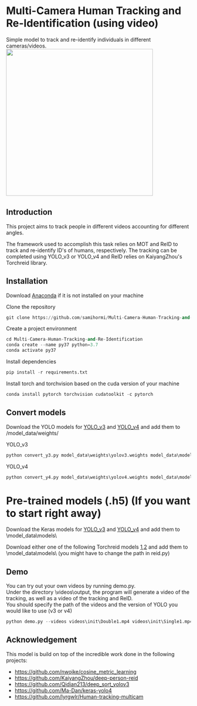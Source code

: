 # Multi-Camera Human Tracking and Re-Identification (using video)
Simple model to track and re-identify individuals in different cameras/videos.
<img src="assets/1.gif" width="400"/>   <img src="assets/MOT16.gif" width="2"/>
                  <img src="assets/3.gif" width="2"/>

## Introduction
This project aims to track people in different videos accounting for different angles. 


The framework used to accomplish this task relies on MOT and ReID to track and re-identify ID's of humans, respectively.
The tracking can be completed using YOLO_v3 or YOLO_v4 and ReID relies on KaiyangZhou's Torchreid library.
  
## Installation  
Download [Anaconda](https://www.anaconda.com/products/individual) if it is not installed on your machine

Clone the repository
```python
git clone https://github.com/samihormi/Multi-Camera-Human-Tracking-and-Re-Identification
```
Create a project environment
```python
cd Multi-Camera-Human-Tracking-and-Re-Identification
conda create --name py37 python=3.7
conda activate py37
```
Install dependencies
```python
pip install -r requirements.txt
```
Install torch and torchvision based on the cuda version of your machine
```python
conda install pytorch torchvision cudatoolkit -c pytorch
```
## Convert models
Download the YOLO models for [YOLO_v3](https://drive.google.com/file/d/18fmQMegNsAzPte7tJeCxwf1iE8JUTQhQ/view?usp=sharing) and [YOLO_v4](https://drive.google.com/file/d/1w9furPagm3KytRW2uNooLcBoiYWDwbop/view?usp=sharing) and add them to /model_data/weights/

YOLO_v3
```python
python convert_y3.py model_data\weights\yolov3.weights model_data\models\yolov3.h5
```
YOLO_v4
```python
python convert_y4.py model_data\weights\yolov4.weights model_data\models\yolov4.h5
```

# Pre-trained models (.h5) (If you want to start right away)
Download the Keras models for [YOLO_v3](https://drive.google.com/file/d/1a7JI-A920lrdt6OKya-qCXx-5ZUWvkMg/view?usp=sharing) and [YOLO_v4](https://drive.google.com/file/d/1pwFo4aHKPi0ztpL5tEYaXIr8RltYYQeY/view?usp=sharing) and add them to \model_data\models\ 


Download either one of the following Torchreid models [1](https://drive.google.com/file/d/1EtkBARD398UW93HwiVO9x3mByr0AeWMg/view?usp=sharing),[2](https://drive.google.com/open?id=15Ayri_sHtrctJ1Zb8qERjvdi66y6QaI4) and add them to \model_data\models\ (you might have to change the path in reid.py)

## Demo 
 
You can try out your own videos by running demo.py.  
Under the directory \videos\output, the program will generate a video of the tracking, as well as a video of the tracking and ReID.  
You should specify the path of the videos and the version of YOLO you would like to use (v3 or v4) 

```python
python demo.py --videos videos\init\Double1.mp4 videos\init\Single1.mp4 --version v3
```

## Acknowledgement
This model is build on top of the incredible work done in the following projects:
  * https://github.com/nwojke/cosine_metric_learning
  * https://github.com/KaiyangZhou/deep-person-reid
  * https://github.com/Qidian213/deep_sort_yolov3
  * https://github.com/Ma-Dan/keras-yolo4
  * https://github.com/lyrgwlr/Human-tracking-multicam
